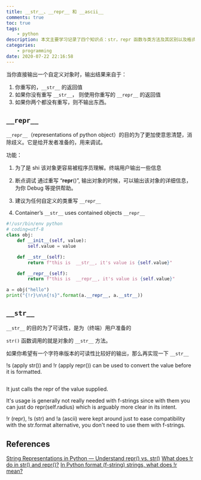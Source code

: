 ```yaml
---
title: __str__、__repr__ 和 __ascii__
comments: true
toc: true
tags:
    - python
description: 本文主要学习记录了四个知识点：str，repr 函数与类方法及其区别以及格式化输出二者的 `!r` 与 `!s`
categories:
    - programming
date: 2020-07-22 22:16:58
---
```


当你直接输出一个自定义对象时，输出结果来自于：

1. 你重写的，`__str__` 的返回值
2. 如果你没有重写 `__str__`， 则使用你重写的 `__repr__` 的返回值
3. 如果你两个都没有重写，则不输出东西。

## `__repr__`

`__repr__`（representations of python object）的目的为了更加使意思清楚，消除歧义。它是给开发者准备的，用来调试。

功能：

1. 为了是 shi 该对象更容易被程序员理解。终端用户输出一些信息
2. 断点调试
   通过重写 “**repr**()”, 输出对象的时候，可以输出该对象的详细信息，为你 Debug 等提供帮助。

3. 建议为任何自定义的类重写 `__repr__`

4. Container’s `__str__` uses contained objects `__repr__`

```python
#!/usr/bin/env python
# coding=utf-8
class obj:
    def __init__(self, value):
        self.value = value

    def __str__(self):
        return f"this is  __str__, it's value is {self.value}"

    def __repr__(self):
        return f"this is  __repr__, it's value is {self.value}"

a = obj("hello")
print("{!r}\n\n{!s}".format(a.__repr__, a.__str__))
```

## `__str__`

`__str__` 的目的为了可读性，是为（终端）用户准备的

`str()` 函数调用的就是对象的 `__str__` 方法。

如果你希望有一个字符串版本的可读性比较好的输出，那么再实现一下 `__str__`

!s (apply str()) and !r (apply repr()) can be used to convert the value before it is formatted.

##

It just calls the repr of the value supplied.

It's usage is generally not really needed with f-strings since with them you can just do repr(self.radius) which is arguably more clear in its intent.

!r (repr), !s (str) and !a (ascii) were kept around just to ease compatibility with the str.format alternative, you don't need to use them with f-strings.

## References

[String Representations in Python — Understand repr() vs. str()](https://medium.com/swlh/string-representations-in-python-understand-repr-vs-str-12f046986eb5)
[What does !r do in str() and repr()?](https://stackoverflow.com/questions/38418070/what-does-r-do-in-str-and-repr)
[In Python format (f-string) strings, what does !r mean?](https://stackoverflow.com/questions/44800801/in-python-format-f-string-strings-what-does-r-mean)
